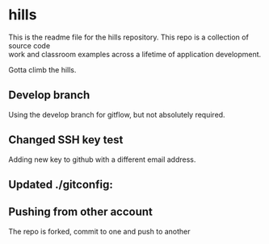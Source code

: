 # hills

This is the readme file for the hills repository. This repo is a collection of source code  
work and classroom examples across a lifetime of application development.

Gotta climb the hills.

## Develop branch

Using the develop branch for gitflow, but not absolutely required.

## Changed SSH key test

Adding new key to github with a different email address.

## Updated ./gitconfig:

## Pushing from other account

The repo is forked, commit to one and push to another

